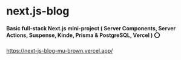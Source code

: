 # next.js-blog

#### Basic full-stack Next.js mini-project ( Server Components, Server Actions, Suspense, Kinde, Prisma & PostgreSQL, Vercel ) ⭕

https://next-js-blog-mu-brown.vercel.app/
